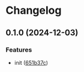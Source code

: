 # Changelog

## 0.1.0 (2024-12-03)


### Features

* init ([651b37c](https://github.com/burib/terraform-aws-auth-module/commit/651b37c3ff010313596b3672e1befa27f144281b))
